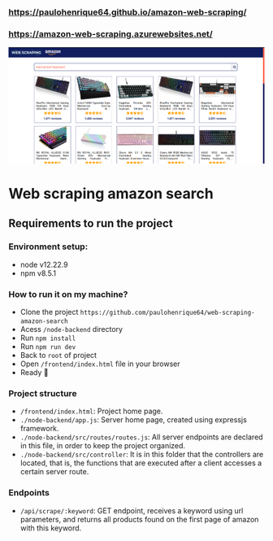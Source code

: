 ### https://paulohenrique64.github.io/amazon-web-scraping/
### https://amazon-web-scraping.azurewebsites.net/

![1](https://github.com/paulohenrique64/web-scraping-amazon-search/blob/main/screenshot.png)

# Web scraping amazon search

## Requirements to run the project

### Environment setup:

- node v12.22.9 
- npm v8.5.1

### How to run it on my machine?

- Clone the project `https://github.com/paulohenrique64/web-scraping-amazon-search`
- Acess `/node-backend` directory
- Run `npm install`
- Run `npm run dev`
- Back to `root` of project
- Open `/frontend/index.html` file in your browser
- Ready 🎉

### Project structure

- `/frontend/index.html`: Project home page.
- `./node-backend/app.js`: Server home page, created using expressjs framework.
- `./node-backend/src/routes/routes.js`: All server endpoints are declared in this file, in order to keep the project organized.
- `./node-backend/src/controller`: It is in this folder that the controllers are located, that is, the functions that are executed after a client accesses a certain server route.

### Endpoints

- `/api/scrape/:keyword`: GET endpoint, receives a keyword using url parameters, and returns all products found on the first page of amazon with this keyword.




